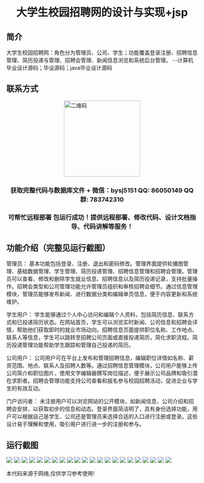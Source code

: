 <p><h1 align="center">大学生校园招聘网的设计与实现+jsp</h1></p>

## 简介
大学生校园招聘网：角色分为管理员、公司、学生；功能覆盖登录注册、招聘信息管理、简历投递与管理、招聘会管理、新闻信息浏览和系统后台管理。    --计算机毕业设计源码；毕设源码；java毕业设计源码


## 联系方式
<img src="https://bs-1329754181.cos.ap-shanghai.myqcloud.com/wx.jpg" alt="二维码" style="display: block; margin: 0 auto;" width="200px">
<p><h3 align="center">获取完整代码与数据库文件 + 微信：bysj5151 QQ: 86050149 QQ群: 783742310</h3></p>
<p><h3 align="center">可帮忙远程部署 包运行成功！提供远程部署、修改代码、设计文档指导、代码讲解等服务！</h3></p>

## 功能介绍（完整见运行截图）
管理员： 基本功能包括登录、注册、退出和密码修改。管理界面提供轮播图管理、基础数据管理、学生管理、简历投递管理、招聘信息管理和招聘会管理。管理员可以查看、修改和删除学生就业信息、招聘信息以及简历投递记录，支持批量操作。招聘会类型和公司管理功能允许管理员组织和审核招聘会细节。通过信息管理模块，管理员能够发布新闻、进行数据分类和编辑单页信息，便于内容更新和系统维护。

学生用户： 学生能够通过个人中心访问和编辑个人资料，包括简历信息、联系方式和已投递简历状态。在网站首页，学生可以浏览实时新闻、公司信息和招聘会详情，帮助他们获取即时的就业市场动向。招聘信息页面提供职位名称、工作地点、联系人等信息，学生可以跳转至招聘公司页面或直接投递简历，简化求职流程。简历投递管理功能帮助学生跟踪和管理自己投递的简历。

公司用户： 公司用户可在平台上发布和管理招聘信息，编辑职位详情如名称、薪资范围、地点、联系人及招聘人数等。通过招聘信息管理模块，公司用户能够上传公司简介和职位图片，使用文字编辑器撰写岗位描述，便于展示公司品牌和吸引潜在求职者。招聘会管理功能支持公司查看和报名参与校园招聘活动，促进企业与学生的有效互动。

门户访问者： 未注册用户可以浏览网站的公开模块，如新闻信息、公司介绍和招聘会安排，以获取初步的信息和动态。登录界面简洁明了，具有身份选择功能，用户可以根据自己是学生、公司还是管理员来选择合适的入口进行注册或登录。这些设计易于理解和使用，吸引用户进行进一步的注册和参与。


## 运行截图
![](https://bs-1329754181.cos.ap-shanghai.myqcloud.com/ssm/CampusRecruitmentSystemJsp/img/001.jpg)
![](https://bs-1329754181.cos.ap-shanghai.myqcloud.com/ssm/CampusRecruitmentSystemJsp/img/002.jpg)
![](https://bs-1329754181.cos.ap-shanghai.myqcloud.com/ssm/CampusRecruitmentSystemJsp/img/003.jpg)
![](https://bs-1329754181.cos.ap-shanghai.myqcloud.com/ssm/CampusRecruitmentSystemJsp/img/004.jpg)
![](https://bs-1329754181.cos.ap-shanghai.myqcloud.com/ssm/CampusRecruitmentSystemJsp/img/005.jpg)
![](https://bs-1329754181.cos.ap-shanghai.myqcloud.com/ssm/CampusRecruitmentSystemJsp/img/006.jpg)
![](https://bs-1329754181.cos.ap-shanghai.myqcloud.com/ssm/CampusRecruitmentSystemJsp/img/007.jpg)
![](https://bs-1329754181.cos.ap-shanghai.myqcloud.com/ssm/CampusRecruitmentSystemJsp/img/008.jpg)
![](https://bs-1329754181.cos.ap-shanghai.myqcloud.com/ssm/CampusRecruitmentSystemJsp/img/009.jpg)
![](https://bs-1329754181.cos.ap-shanghai.myqcloud.com/ssm/CampusRecruitmentSystemJsp/img/010.jpg)
![](https://bs-1329754181.cos.ap-shanghai.myqcloud.com/ssm/CampusRecruitmentSystemJsp/img/011.jpg)
![](https://bs-1329754181.cos.ap-shanghai.myqcloud.com/ssm/CampusRecruitmentSystemJsp/img/012.jpg)
![](https://bs-1329754181.cos.ap-shanghai.myqcloud.com/ssm/CampusRecruitmentSystemJsp/img/013.jpg)
![](https://bs-1329754181.cos.ap-shanghai.myqcloud.com/ssm/CampusRecruitmentSystemJsp/img/014.jpg)
![](https://bs-1329754181.cos.ap-shanghai.myqcloud.com/ssm/CampusRecruitmentSystemJsp/img/015.jpg)
![](https://bs-1329754181.cos.ap-shanghai.myqcloud.com/ssm/CampusRecruitmentSystemJsp/img/016.jpg)
![](https://bs-1329754181.cos.ap-shanghai.myqcloud.com/ssm/CampusRecruitmentSystemJsp/img/017.jpg)
![](https://bs-1329754181.cos.ap-shanghai.myqcloud.com/ssm/CampusRecruitmentSystemJsp/img/018.jpg)
![](https://bs-1329754181.cos.ap-shanghai.myqcloud.com/ssm/CampusRecruitmentSystemJsp/img/019.jpg)
![](https://bs-1329754181.cos.ap-shanghai.myqcloud.com/ssm/CampusRecruitmentSystemJsp/img/020.jpg)
![](https://bs-1329754181.cos.ap-shanghai.myqcloud.com/ssm/CampusRecruitmentSystemJsp/img/021.jpg)
![](https://bs-1329754181.cos.ap-shanghai.myqcloud.com/ssm/CampusRecruitmentSystemJsp/img/022.jpg)

<p>本代码来源于网络,仅供学习参考使用!</p>

